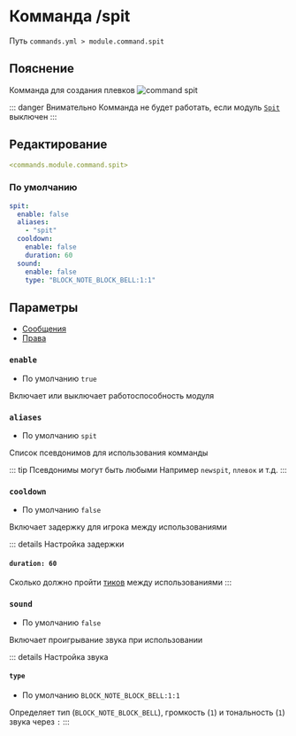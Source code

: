 # Комманда /spit
Путь `commands.yml > module.command.spit`

## Пояснение
Комманда для создания плевков
![command spit](/commandspit.gif)

::: danger Внимательно
Комманда не будет работать, если модуль [`Spit`](/en/config/module/interaction/spit/) выключен
:::

## Редактирование
```yaml
<commands.module.command.spit>
```

### По умолчанию
```yaml
spit:
  enable: false
  aliases:
    - "spit"
  cooldown:
    enable: false
    duration: 60
  sound:
    enable: false
    type: "BLOCK_NOTE_BLOCK_BELL:1:1"
```

## Параметры

- [Сообщения](/en/messages/ru_ru/module/command/spit/)
- [Права](/en/permissions/module/command/spit/)

### `enable`
- По умолчанию `true`

Включает или выключает работоспособность модуля

### `aliases`
- По умолчанию `spit`

Список псевдонимов для использования комманды

::: tip Псевдонимы могут быть любыми
Например `newspit`, `плевок` и т.д.
:::

### `cooldown`
- По умолчанию `false`

Включает задержку для игрока между использованиями

::: details Настройка задержки
#### `duration: 60`

Сколько должно пройти [тиков](https://ru.minecraft.wiki/w/%D0%A2%D0%B0%D0%BA%D1%82) между использованиями
:::

### `sound`
- По умолчанию `false`

Включает проигрывание звука при использовании

::: details Настройка звука
#### `type`
- По умолчанию `BLOCK_NOTE_BLOCK_BELL:1:1`

Определяет тип (`BLOCK_NOTE_BLOCK_BELL`), громкость (`1`) и тональность (`1`) звука через `:`
:::